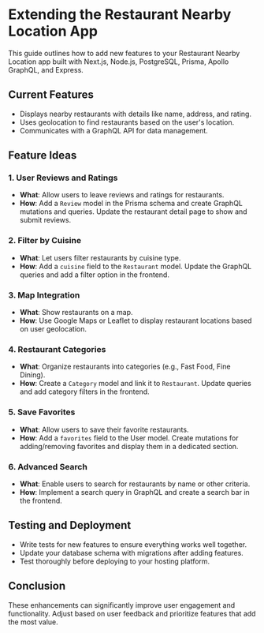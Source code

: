 # Extending the Restaurant Nearby Location App

This guide outlines how to add new features to your Restaurant Nearby Location app built with Next.js, Node.js, PostgreSQL, Prisma, Apollo GraphQL, and Express.

## Current Features

- Displays nearby restaurants with details like name, address, and rating.
- Uses geolocation to find restaurants based on the user's location.
- Communicates with a GraphQL API for data management.

## Feature Ideas

### 1. User Reviews and Ratings

- **What**: Allow users to leave reviews and ratings for restaurants.
- **How**: Add a `Review` model in the Prisma schema and create GraphQL mutations and queries. Update the restaurant detail page to show and submit reviews.

### 2. Filter by Cuisine

- **What**: Let users filter restaurants by cuisine type.
- **How**: Add a `cuisine` field to the `Restaurant` model. Update the GraphQL queries and add a filter option in the frontend.

### 3. Map Integration

- **What**: Show restaurants on a map.
- **How**: Use Google Maps or Leaflet to display restaurant locations based on user geolocation.

### 4. Restaurant Categories

- **What**: Organize restaurants into categories (e.g., Fast Food, Fine Dining).
- **How**: Create a `Category` model and link it to `Restaurant`. Update queries and add category filters in the frontend.

### 5. Save Favorites

- **What**: Allow users to save their favorite restaurants.
- **How**: Add a `favorites` field to the User model. Create mutations for adding/removing favorites and display them in a dedicated section.

### 6. Advanced Search

- **What**: Enable users to search for restaurants by name or other criteria.
- **How**: Implement a search query in GraphQL and create a search bar in the frontend.

## Testing and Deployment

- Write tests for new features to ensure everything works well together.
- Update your database schema with migrations after adding features.
- Test thoroughly before deploying to your hosting platform.

## Conclusion

These enhancements can significantly improve user engagement and functionality. Adjust based on user feedback and prioritize features that add the most value.
